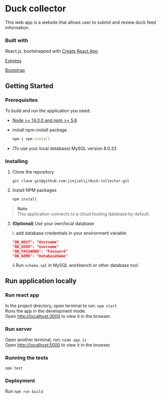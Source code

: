 # Duck collector

This web app is a website that allows user to submit and review duck feed information.

### Built with

React.js, bootstrapped with [Create React App](https://github.com/facebook/create-react-app)

[Express](http://expressjs.com/)

[Bootstrap](https://react-bootstrap.github.io/)

## Getting Started

### Prerequisites

To build and run the application you need:

- [Node >= 14.0.0 and npm >= 5.6](https://nodejs.org/en/)
- install npm-install package

   ```cmd
   npm i npm-install
   ```
- (To use your local database) MySQL version 8.0.23

### Installing

1. Clone the repository

   ```git
   git clone git@github.com:jinjialij/duck-collector.git
   ```

2. Install NPM packages

   ```cmd
   npm install
   ```

> **Note**  
> This application connects to a cloud hosting database by default.

3. **(Optional)** Use your own/local database

   i. add database credentials in your environment variable

   ```json
   "DB_HOST": "Hostname"
   "DB_USER": "Username"
   "DB_PASSWORD": "Password"
   "DB_NAME": "DatabaseName"
   ```

   ii Run `schema.sql` in MySQL workbench or other database tool

## Run application locally

### Run react app

In the project directory, open terminal to run: `npm start`  
Runs the app in the development mode.\
Open [http://localhost:3000](http://localhost:3000) to view it in the browser.

### Run server

Open another terminal, run: `node app.js`  
Open [http://localhost:5000](http://localhost:5000) to view it in the browser.

### Running the tests

`npm test`

### Deployment

Run `npm run build`
